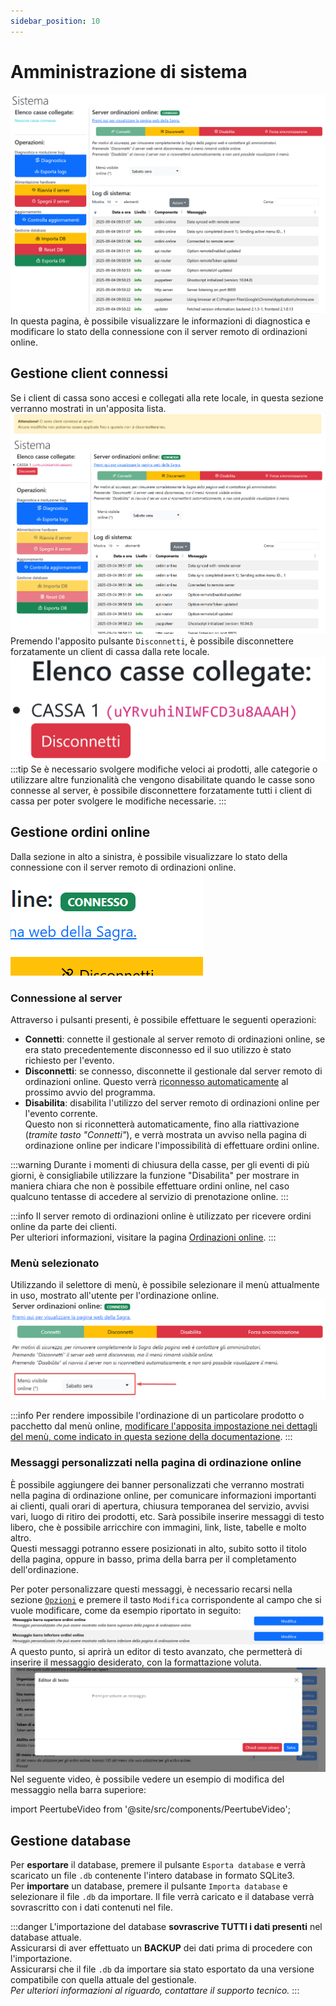 ```yaml
---
sidebar_position: 10
---
```


# Amministrazione di sistema
![](/img/server/system.png)  
In questa pagina, è possibile visualizzare le informazioni di diagnostica e modificare lo stato della connessione con il server remoto di ordinazioni online.

## Gestione client connessi
Se i client di cassa sono accesi e collegati alla rete locale, in questa sezione verranno mostrati in un'apposita lista.
![](/img/server/system_clients_connected.png)  
Premendo l'apposito pulsante `Disconnetti`, è possibile disconnettere forzatamente un client di cassa dalla rete locale.  
![](/img/server/system_disconnect_client.png)
:::tip
Se è necessario svolgere modifiche veloci ai prodotti, alle categorie o utilizzare altre funzionalità che vengono disabilitate quando le casse sono connesse al server, è possibile disconnettere forzatamente tutti i client di cassa per poter svolgere le modifiche necessarie.
:::

## Gestione ordini online
Dalla sezione in alto a sinistra, è possibile visualizzare lo stato della connessione con il server remoto di ordinazioni online.  
![](/img/server/system_online_status.png)  

### Connessione al server
Attraverso i pulsanti presenti, è possibile effettuare le seguenti operazioni:
- **Connetti**: connette il gestionale al server remoto di ordinazioni online, se era stato precedentemente disconnesso ed il suo utilizzo è stato richiesto per l'evento.
- **Disconnetti**: se connesso, disconnette il gestionale dal server remoto di ordinazioni online. Questo verrà <u>riconnesso automaticamente</u> al prossimo avvio del programma.
- **Disabilita**: disabilita l'utilizzo del server remoto di ordinazioni online per l'evento corrente.  
Questo non si riconnetterà automaticamente, fino alla riattivazione (*tramite tasto "Connetti"*), e verrà mostrata un avviso nella pagina di ordinazione online per indicare l'impossibilità di effettuare ordini online.

:::warning
Durante i momenti di chiusura della casse, per gli eventi di più giorni, è consigliabile utilizzare la funzione "Disabilita" per mostrare in maniera chiara che non è possibile effettuare ordini online, nel caso qualcuno tentasse di accedere al servizio di prenotazione online.
:::

:::info
Il server remoto di ordinazioni online è utilizzato per ricevere ordini online da parte dei clienti.  
Per ulteriori informazioni, visitare la pagina [Ordinazioni online](/docs/online/introduzione).
:::

### Menù selezionato
Utilizzando il selettore di menù, è possibile selezionare il menù attualmente in uso, mostrato all'utente per l'ordinazione online.  
![](/img/server/system_online_menu.png)

:::info
Per rendere impossibile l'ordinazione di un particolare prodotto o pacchetto dal menù online, [modificare l'apposita impostazione nei dettagli del menù, come indicato in questa sezione della documentazione](/docs/server/menu#modifica-delle-rimanenze-di-un-prodotto-o-un-pacchetto).
:::

### Messaggi personalizzati nella pagina di ordinazione online
È possibile aggiungere dei banner personalizzati che verranno mostrati nella pagina di ordinazione online, per comunicare informazioni importanti ai clienti, quali orari di apertura, chiusura temporanea del servizio, avvisi vari, luogo di ritiro dei prodotti, etc.
Sarà possibile inserire messaggi di testo libero, che è possibile arricchire con immagini, link, liste, tabelle e molto altro.  
Questi messaggi potranno essere posizionati in alto, subito sotto il titolo della pagina, oppure in basso, prima della barra per il completamento dell'ordinazione.

Per poter personalizzare questi messaggi, è necessario recarsi nella sezione [`Opzioni`](/docs/server/opzioni) e premere il tasto `Modifica` corrispondente al campo che si vuole modificare, come da esempio riportato in seguito:  
![](/img/server/custom_message_bars_option.png)  
A questo punto, si aprirà un editor di testo avanzato, che permetterà di inserire il messaggio desiderato, con la formattazione voluta.  
![](/img/server/option_richtext_editor_modal.png)  
Nel seguente video, è possibile vedere un esempio di modifica del messaggio nella barra superiore:

import PeertubeVideo from '@site/src/components/PeertubeVideo';

<PeertubeVideo 
  videoId="socq2KRKsmA9kvzkDSmUAv" 
  title="Sagrest - Messaggi personalizzati interfaccia online"
  fallbackVideoPath="/video/server/custom_message_bars.mp4"
/>

## Gestione database
Per **esportare** il database, premere il pulsante `Esporta database` e verrà scaricato un file `.db` contenente l'intero database in formato SQLite3.  
Per **importare** un database, premere il pulsante `Importa database` e selezionare il file `.db` da importare. Il file verrà caricato e il database verrà sovrascritto con i dati contenuti nel file.  

:::danger
L'importazione del database **sovrascrive TUTTI i dati presenti** nel database attuale.  
Assicurarsi di aver effettuato un **BACKUP** dei dati prima di procedere con l'importazione.  
Assicurarsi che il file `.db` da importare sia stato esportato da una versione compatibile con quella attuale del gestionale.  
*Per ulteriori informazioni al riguardo, contattare il supporto tecnico.*
:::
